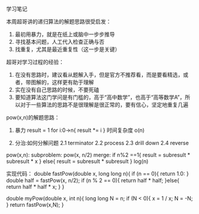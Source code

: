 学习笔记

本周超哥讲的递归算法的解题思路很受启发：
1. 最初用暴力，就是在纸上或脑中一步步推导
2. 寻找基本问题，人工代入检查正确与否
3. 找重复，尤其是最近重复性（这一步是关键）

超哥对学习过程的经验：
1. 在没有思路时，建议看从题解入手，但是官方不推荐看，而是要看精选，或者，带图解的，这样更有助于理解
2. 实在没有自己思路的时候，不要死磕
3. 要知道算法这门学问是有门槛的，高于“高中数学”，也高于“高等数学A”，所以对于一些算法的思路不是很理解是很正常的，要有信心，坚定地重复几遍

pow(x,n)的解题思路：
1. 暴力
result = 1
for i:0->n{
    result *= i
}
时间复杂度 o(n)

2. 分治:如何分解问题
2.1 terminator
2.2 process
2.3 drill down
2.4 reverse

pow(x,n):
   subproblem: pow(x, n/2)
   merge:
   if n%2 ==1{
   result = subresult * subresult * x
   }
   else{
      result = subresult * subresult
   }
log(n)

实现代码：
double fastPow(double x, long long n){
   if (n == 0){
   return 1.0:
   }
   double half = fastPow(x, n/2);
   if (n % 2 == 0){
      return half * half;
   }else{
      return half * half * x;
   }
}

double  myPow(double x, int n){
   long long N = n;
   if (N < 0){
      x = 1 / x;
      N = -N;
   }
   return fastPow(x,N);
}

















